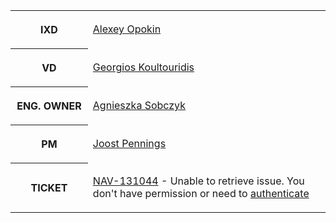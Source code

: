 <table data-table-width="918" data-layout="align-start" data-local-id="113efb3d-119d-4430-9dea-9485d8b0e341" class="confluenceTable"><colgroup><col style="width: 185.0px;"><col style="width: 733.0px;"></colgroup><tbody><tr><th class="confluenceTh"><p><strong>IXD</strong></p></th><td class="confluenceTd"><p><a class="confluence-userlink user-mention" data-account-id="70121:e8cb7861-9079-4b92-b96d-bfe8cd882680" href="https://tomtom.atlassian.net/wiki/people/70121:e8cb7861-9079-4b92-b96d-bfe8cd882680?ref=confluence" target="_blank" data-linked-resource-id="22153071" data-linked-resource-version="1" data-linked-resource-type="userinfo" data-base-url="https://tomtom.atlassian.net/wiki">Alexey Opokin</a></p></td></tr><tr><th class="confluenceTh"><p><strong>VD</strong></p></th><td class="confluenceTd"><p><a class="confluence-userlink user-mention" data-account-id="5be2fd44649a737c2342afbe" href="https://tomtom.atlassian.net/wiki/people/5be2fd44649a737c2342afbe?ref=confluence" target="_blank" data-linked-resource-id="22090465" data-linked-resource-version="1" data-linked-resource-type="userinfo" data-base-url="https://tomtom.atlassian.net/wiki">Georgios Koultouridis</a></p></td></tr><tr><th class="confluenceTh"><p><strong>ENG. OWNER</strong></p></th><td class="confluenceTd"><p><a class="confluence-userlink user-mention" data-account-id="712020:27737e77-b2fa-4ca4-9fbf-019cbab57789" href="https://tomtom.atlassian.net/wiki/people/712020:27737e77-b2fa-4ca4-9fbf-019cbab57789?ref=confluence" target="_blank" data-linked-resource-id="22087847" data-linked-resource-version="1" data-linked-resource-type="userinfo" data-base-url="https://tomtom.atlassian.net/wiki">Agnieszka Sobczyk</a></p></td></tr><tr><th class="confluenceTh"><p><strong>PM</strong></p></th><td class="confluenceTd"><p><a class="confluence-userlink user-mention" data-account-id="712020:a6d50cb1-97be-4a9a-a279-3fbb3e2e1799" href="https://tomtom.atlassian.net/wiki/people/712020:a6d50cb1-97be-4a9a-a279-3fbb3e2e1799?ref=confluence" target="_blank" data-linked-resource-id="22151595" data-linked-resource-version="1" data-linked-resource-type="userinfo" data-base-url="https://tomtom.atlassian.net/wiki">Joost Pennings</a> </p></td></tr><tr><th class="confluenceTh"><p><strong>TICKET</strong></p></th><td class="confluenceTd"><p><span class="aui-message aui-message-warning jim-error-message jim-error-message-single"><span class="icon-in-pdf"></span><a href="https://jira.tomtomgroup.com/browse/NAV-131044?src=confmacro">NAV-131044</a> - Unable to retrieve issue. You don't have permission or need to <a href="https://tomtom.atlassian.net/wiki/plugins/servlet/applinks/oauth/login-dance/authorize?applicationLinkID=d8fe222a-fe17-3dd8-96f3-0293f0a69f83" class="static-oauth-init">authenticate</a></span></p></td></tr></tbody></table>
